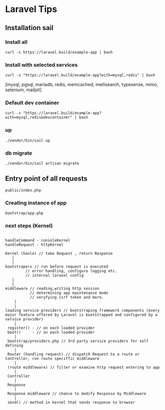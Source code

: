 # Laravel Tips

## Installation sail

### Install all

```
curl -s https://laravel.build/example-app | bash
```

### Install with selected services

```
curl -s "https://laravel.build/example-app?with=mysql,redis" | bash
```

[mysql, pgsql, mariadb, redis, memcached, meilisearch, typesense, minio, selenium, mailpit]

### Default dev container

```
curl -s "https://laravel.build/example-app?with=mysql,redis&devcontainer" | bash
```

### up
```
./vendor/bin/sail up
```
### db migrate
```
./vendor/bin/sail artisan migrate
```

## Entry point of all requests

```
public/index.php
```

### Creating instance of app

```
bootstrap/app.php
```

###  next steps (Kernel)
```

handleCommand - consoleKernel
handleRequest - httpKernel

Kernel (hanle) // take Request , return Response 
   |
   |
bootstrapers // run before request is executed
	     // error handling, configure logging etc.
	     // internal laravel config 
   |
   |
middleware // reading,writing http session
           // determining app maintenance mode 
           // veryfying csrf token and more.
    |
    |
loading service providers // bootstraping framework components (every major feature offered by Laravel is bootstrapped and configured by a service provider)
    |
 register() - // on each loaded provider
 boot()     - // on each loaded provider 
    | 
 bootstrap/providers.php // 3rd party service providers for self defining
    |
 Router (handling request) // dispatch Request to a route or Controller, run route speciffic middleware
    |
 (route middleware) // filter or examine http request entering to app      
    |
 Controller 
    |
 Response
    | 
 Response middleware // chance to modify Response by Middleware 
    |
 send() // method in kernel that sends response to browser         
    
```



